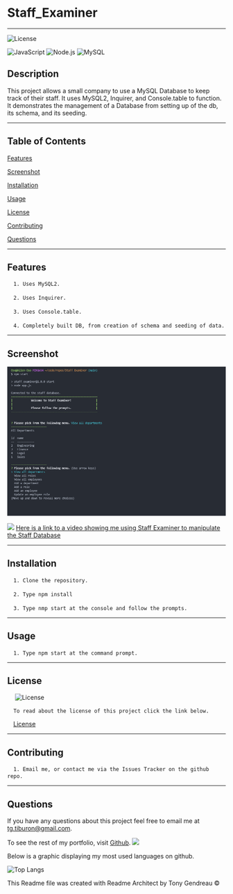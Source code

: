 # Staff_Examiner
---

  ![License](https://img.shields.io/github/license/tgtiburon/Staff_Examiner?style=flat-square)
  
  ![JavaScript](https://img.shields.io/badge/JavaScript-F7DF1E?style=for-the-badge&logo=javascript&logoColor=black) 
  ![Node.js](https://img.shields.io/badge/Node.js-43853D?style=for-the-badge&logo=node.js&logoColor=white) 
  ![MySQL](https://img.shields.io/badge/mysql-%2300f.svg?style=for-the-badge&logo=mysql&logoColor=white) 
## Description

This project allows a small company to use a MySQL Database to keep track of their staff.  It uses MySQL2, Inquirer, and Console.table to function.  It demonstrates the management of a Database from setting up of the db, its schema, and its seeding.

---
  ## Table of Contents

  [Features](#features)

  [Screenshot](#screenshot)

  [Installation](#installation)
    
  [Usage](#usage)
    
  [License](#license)
    
  [Contributing](#contributing)

  [Questions](#questions)
  
  

---

## Features

      1. Uses MySQL2. 

      2. Uses Inquirer. 

      3. Uses Console.table. 

      4. Completely built DB, from creation of schema and seeding of data. 
---

## Screenshot 
  ![](./assets/images/staff_examiner.png)

  ![](prompt.PNG)
  [Here is a link to a video showing me using Staff Examiner to manipulate the Staff Database](https://drive.google.com/file/d/1Ioo038Y2-HMVUMeJm_OD1cpGjHMahOiE/view?usp=sharing)
  
  

  ---

  ## Installation

      1. Clone the repository. 

      2. Type npm install 

      3. Type nmp start at the console and follow the prompts. 
---
  ## Usage

      1. Type npm start at the command prompt. 


  ---
  ## License 

  &emsp; ![License](https://img.shields.io/github/license/tgtiburon/Staff_Examiner?style=flat-square)

      To read about the license of this project click the link below.

  &emsp;[License](https://github.com/tgtiburon/Staff_Examiner/blob/main/LICENSE) 

  ---
  ## Contributing

      1. Email me, or contact me via the Issues Tracker on the github repo. 


---
## Questions

If you have any questions about this project feel free to email me at <tg.tiburon@gmail.com>.  

To see the rest of my portfolio, visit [Github](https://github.com/tgtiburon).
![](./images/GitHub-Mark-32px.png)

Below is a graphic displaying my most used languages on github.

![Top Langs](https://github-readme-stats.vercel.app/api/top-langs/?username=tgtiburon)


This Readme file was created with Readme Architect by Tony Gendreau &copy;

